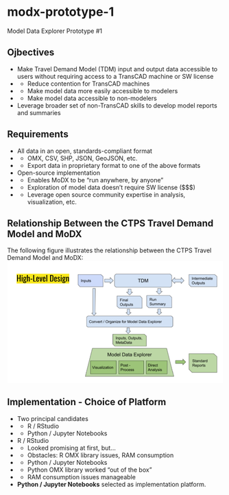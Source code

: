 # modx-prototype-1
Model Data Explorer Prototype #1

## Ojbectives

* Make Travel Demand Model (TDM) input and output data accessible to users without requiring access to a TransCAD machine or SW license
* * Reduce contention for TransCAD machines
* * Make model data more easily accessible to modelers
* * Make model data accessible to non-modelers
* Leverage broader set of non-TransCAD skills to develop model reports and summaries

## Requirements

* All data in an open, standards-compliant format
* * OMX, CSV, SHP, JSON, GeoJSON, etc.
* * Export data in proprietary format to one of the above formats
* Open-source implementation 
* * Enables MoDX to be “run anywhere, by anyone”
* * Exploration of model data doesn’t require SW license ($$$)
* * Leverage open source community expertise in analysis, visualization, etc.

## Relationship Between the CTPS Travel Demand Model and MoDX

The following figure illustrates the relationship between the CTPS Travel Demand Model and MoDX:
<img src="img/high-level-design-figure.png">

## Implementation - Choice of Platform

* Two principal candidates
* * R / RStudio
* * Python / Jupyter Notebooks
* R / RStudio
* * Looked promising at first, but...
* * Obstacles: R OMX library issues, RAM consumption
* * Python / Jupyter Notebooks
* * Python OMX library worked “out of the box”
* * RAM consumption issues manageable
* __Python / Jupyter Notebooks__ selected as implementation platform.
